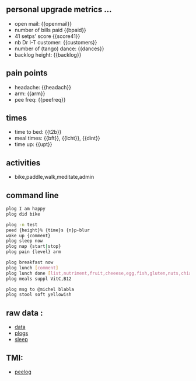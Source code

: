 ---
---
## personal upgrade metrics ...

- open mail: {{openmail}}
- number of bills paid {{bpaid}}
- 41 setps' score {{score41}}
- nb Dr I-T customer: {{customers}}
- number of (tango) dance: {{dances}}
- backlog height: {{backlog}}

## pain points

- headache: {{headach}}
- arm: {{arm}}
- pee freq: {{peefreq}}

## times 
- time to bed: {{t2b}}
- meal times: {{bft}}, {{lcht}}, {{dint}}
- time up: {{upt}}

## activities

- bike,paddle,walk,meditate,admin

## command line 

```sh
plog I am happy
plog did bike

plog -n test
peed {height}% {time}s {n}p-blur
wake up {comment}
plog sleep now
plog nap {start|stop}
plog pain {level} arm

plog breakfast now
plog lunch [comment]
plog lunch done [list,nutriment,fruit,cheeese,egg,fish,gluten,nuts,chia]
plog meals suppl VitC,B12

plog msg to @michel blabla
plog stool soft yellowish

```


## raw data :

- [data](metrics/data.yml)
- [plogs](linked/SHQB/_data/plog.yml)
- [sleep](linked/SHQB/_data/sleep.yml)

## TMI:
- [peelog](linked/SHQB/_data/peelog.yml)
